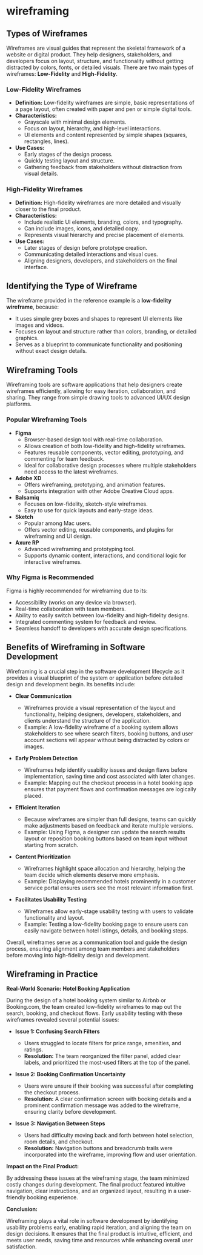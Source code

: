 # wireframing

## Types of Wireframes

Wireframes are visual guides that represent the skeletal framework of a website or digital product. They help designers, stakeholders, and developers focus on layout, structure, and functionality without getting distracted by colors, fonts, or detailed visuals. There are two main types of wireframes: **Low-Fidelity** and **High-Fidelity**.

### Low-Fidelity Wireframes
- **Definition:** Low-fidelity wireframes are simple, basic representations of a page layout, often created with paper and pen or simple digital tools.
- **Characteristics:**
  - Grayscale with minimal design elements.
  - Focus on layout, hierarchy, and high-level interactions.
  - UI elements and content represented by simple shapes (squares, rectangles, lines).
- **Use Cases:** 
  - Early stages of the design process.
  - Quickly testing layout and structure.
  - Gathering feedback from stakeholders without distraction from visual details.

### High-Fidelity Wireframes
- **Definition:** High-fidelity wireframes are more detailed and visually closer to the final product.
- **Characteristics:**
  - Include realistic UI elements, branding, colors, and typography.
  - Can include images, icons, and detailed copy.
  - Represents visual hierarchy and precise placement of elements.
- **Use Cases:**
  - Later stages of design before prototype creation.
  - Communicating detailed interactions and visual cues.
  - Aligning designers, developers, and stakeholders on the final interface.

## Identifying the Type of Wireframe

The wireframe provided in the reference example is a **low-fidelity wireframe**, because:

- It uses simple grey boxes and shapes to represent UI elements like images and videos.
- Focuses on layout and structure rather than colors, branding, or detailed graphics.
- Serves as a blueprint to communicate functionality and positioning without exact design details.



## Wireframing Tools

Wireframing tools are software applications that help designers create wireframes efficiently, allowing for easy iteration, collaboration, and sharing. They range from simple drawing tools to advanced UI/UX design platforms.

### Popular Wireframing Tools
- **Figma**
  - Browser-based design tool with real-time collaboration.
  - Allows creation of both low-fidelity and high-fidelity wireframes.
  - Features reusable components, vector editing, prototyping, and commenting for team feedback.
  - Ideal for collaborative design processes where multiple stakeholders need access to the latest wireframes.
- **Adobe XD**
  - Offers wireframing, prototyping, and animation features.
  - Supports integration with other Adobe Creative Cloud apps.
- **Balsamiq**
  - Focuses on low-fidelity, sketch-style wireframes.
  - Easy to use for quick layouts and early-stage ideas.
- **Sketch**
  - Popular among Mac users.
  - Offers vector editing, reusable components, and plugins for wireframing and UI design.
- **Axure RP**
  - Advanced wireframing and prototyping tool.
  - Supports dynamic content, interactions, and conditional logic for interactive wireframes.

### Why Figma is Recommended
Figma is highly recommended for wireframing due to its:
- Accessibility (works on any device via browser).
- Real-time collaboration with team members.
- Ability to easily switch between low-fidelity and high-fidelity designs.
- Integrated commenting system for feedback and review.
- Seamless handoff to developers with accurate design specifications.


## Benefits of Wireframing in Software Development

Wireframing is a crucial step in the software development lifecycle as it provides a visual blueprint of the system or application before detailed design and development begin. Its benefits include:

- **Clear Communication**
  - Wireframes provide a visual representation of the layout and functionality, helping designers, developers, stakeholders, and clients understand the structure of the application.
  - Example: A low-fidelity wireframe of a booking system allows stakeholders to see where search filters, booking buttons, and user account sections will appear without being distracted by colors or images.

- **Early Problem Detection**
  - Wireframes help identify usability issues and design flaws before implementation, saving time and cost associated with later changes.
  - Example: Mapping out the checkout process in a hotel booking app ensures that payment flows and confirmation messages are logically placed.

- **Efficient Iteration**
  - Because wireframes are simpler than full designs, teams can quickly make adjustments based on feedback and iterate multiple versions.
  - Example: Using Figma, a designer can update the search results layout or reposition booking buttons based on team input without starting from scratch.

- **Content Prioritization**
  - Wireframes highlight space allocation and hierarchy, helping the team decide which elements deserve more emphasis.
  - Example: Displaying recommended hotels prominently in a customer service portal ensures users see the most relevant information first.

- **Facilitates Usability Testing**
  - Wireframes allow early-stage usability testing with users to validate functionality and layout.
  - Example: Testing a low-fidelity booking page to ensure users can easily navigate between hotel listings, details, and booking steps.

Overall, wireframes serve as a communication tool and guide the design process, ensuring alignment among team members and stakeholders before moving into high-fidelity design and development.


## Wireframing in Practice

**Real-World Scenario: Hotel Booking Application**

During the design of a hotel booking system similar to Airbnb or Booking.com, the team created low-fidelity wireframes to map out the search, booking, and checkout flows. Early usability testing with these wireframes revealed several potential issues:

- **Issue 1: Confusing Search Filters**
  - Users struggled to locate filters for price range, amenities, and ratings.
  - **Resolution:** The team reorganized the filter panel, added clear labels, and prioritized the most-used filters at the top of the panel.

- **Issue 2: Booking Confirmation Uncertainty**
  - Users were unsure if their booking was successful after completing the checkout process.
  - **Resolution:** A clear confirmation screen with booking details and a prominent confirmation message was added to the wireframe, ensuring clarity before development.

- **Issue 3: Navigation Between Steps**
  - Users had difficulty moving back and forth between hotel selection, room details, and checkout.
  - **Resolution:** Navigation buttons and breadcrumb trails were incorporated into the wireframe, improving flow and user orientation.

**Impact on the Final Product:**

By addressing these issues at the wireframing stage, the team minimized costly changes during development. The final product featured intuitive navigation, clear instructions, and an organized layout, resulting in a user-friendly booking experience.

**Conclusion:**

Wireframing plays a vital role in software development by identifying usability problems early, enabling rapid iteration, and aligning the team on design decisions. It ensures that the final product is intuitive, efficient, and meets user needs, saving time and resources while enhancing overall user satisfaction.
